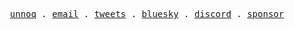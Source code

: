 <p align="center">
  <samp>
    <a href="https://unnoq.com">unnoq</a> .
    <a href="mailto:contact@unnoq.com">email</a> .
    <a href="https://x.com/unnoqcom">tweets</a> .
    <a href="https://bsky.app/profile/unnoq.com">bluesky</a> .
    <a href="https://discord.gg/TXEbwRBvQn">discord</a> .
    <a href="https://github.com/sponsors/unnoq">sponsor</a>
  </samp>
</p>
